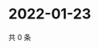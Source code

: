 # 2022-01-23

共 0 条

<!-- BEGIN WEIBO -->
<!-- 最后更新时间 Sun Jan 23 2022 13:11:56 GMT+0800 (China Standard Time) -->

<!-- END WEIBO -->
